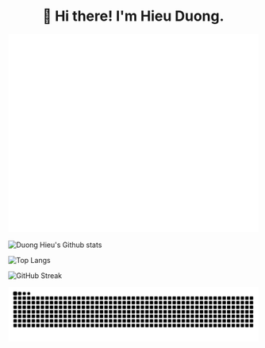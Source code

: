 <h1 align="center">👋 Hi there! I'm Hieu Duong.</h1>

![Metrics](/github-metrics.svg)

![Duong Hieu's Github stats](https://github-readme-stats.vercel.app/api?username=duonghieu0712z&theme=transparent&show_icons=true)

![Top Langs](https://github-readme-stats.vercel.app/api/top-langs?username=duonghieu0712z&layout=compact&theme=transparent)

![GitHub Streak](https://streak-stats.demolab.com/?user=duonghieu0712z&theme=dark)

<picture>
  <source media="(prefers-color-scheme: dark)" srcset="https://raw.githubusercontent.com/duonghieu0712z/duonghieu0712z/output/github-snake-dark.svg">
  <source media="(prefers-color-scheme: light)" srcset="https://raw.githubusercontent.com/duonghieu0712z/duonghieu0712z/output/github-snake.svg">
  <img alt="github contribution grid snake animation" src="https://raw.githubusercontent.com/duonghieu0712z/duonghieu0712z/output/github-snake.svg">
</picture>
